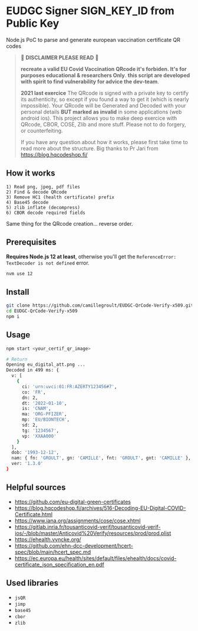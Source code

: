 # EUDGC Signer SIGN_KEY_ID from Public Key

Node.js PoC to parse and generate european vaccination certificate QR codes

> 🛑 **DISCLAIMER PLEASE READ** 🛑
>
> **recreate a valid EU Covid Vaccination QRcode it's forbiden. It's for purposes educational & researchers Only**.
> **this script are developed with spirit to find vulnerability for advice the dev-team**.
>
>
> **2021 last exercice**
> The QRcode is signed with a private key to certify its authenticity, so except if you found a way to get it (which is nearly impossible). Your QRcode will be Generated and Decoded with your personal details **BUT marked as invalid** in some applications (web android ios).
This project allows you to make deep exercice with QRcode, CBOR, COSE, Zlib and more stuff. Please not to do forgery, or counterfeiting.
>
> If you have any question about how it works, please first take time to read more about the structure.
> Big thanks to Pr Jari from https://blog.hqcodeshop.fi/

## How it works

```
1) Read png, jpeg, pdf files
2) Find & decode QRcode
3) Remove HC1 (health certificate) prefix
4) Base45 decode
5) zlib inflate (decompress)
6) CBOR decode required fields
```

Same thing for the QRcode creation... reverse order.

## Prerequisites

**Requires Node.js 12 at least**, otherwise you'll get the `ReferenceError: TextDecoder is not defined` error.

```bash
nvm use 12
```

## Install

```bash
git clone https://github.com/camillegroult/EUDGC-QrCode-Verify-x509.git
cd EUDGC-QrCode-Verify-x509
npm i
```

## Usage

```bash
npm start <your_certif_qr_image>

# Return
Opening eu_digital_att.png ...
Decoded in 499 ms: {
  v: [
    {
      ci: 'urn:uvci:01:FR:AZERTY123456#7',
      co: 'FR',
      dn: 2,
      dt: '2022-01-10',
      is: 'CNAM',
      ma: 'ORG-PFIZER',
      mp: 'EU/BIONTECH',
      sd: 2,
      tg: '1234567',
      vp: 'XXAA000'
    }
  ],
  dob: '1993-12-12',
  nam: { fn: 'GROULT', gn: 'CAMILLE', fnt: 'GROULT', gnt: 'CAMILLE' },
  ver: '1.3.0'
}
```

## Helpful sources
- https://github.com/eu-digital-green-certificates
- https://blog.hqcodeshop.fi/archives/516-Decoding-EU-Digital-COVID-Certificate.html
- https://www.iana.org/assignments/cose/cose.xhtml
- https://gitlab.inria.fr/tousanticovid-verif/tousanticovid-verif-ios/-/blob/master/Anticovid%20Verify/resources/prod/prod.plist
- https://ehealth.vyncke.org/
- https://github.com/ehn-dcc-development/hcert-spec/blob/main/hcert_spec.md
- https://ec.europa.eu/health/sites/default/files/ehealth/docs/covid-certificate_json_specification_en.pdf

## Used libraries

- `jsQR`
- `jimp`
- `base45`
- `cbor`
- `zlib`
